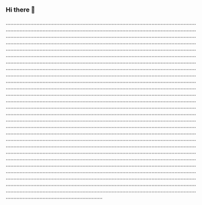### Hi there 👋

...................................................................................................................................................................................................................................................................................................................................................................................................................................................................................................................................................................................................................................................................................................................................................................................................................................................................................................................................................................................................................................................................................................................................................................................................................................................................................................................................................................................................................................................................................................................................................................................................................................................................................................................................................................................................................................................................................................................................................................................................................................................................................................................................................................................................................................................................................................................................................................................................................................................................................................................................................................................................................................................................................................................................................................................................................................................................................................................................................................................................................................................................................................................................................................................................................................................................................................................................................................................................................................................................................................................................................